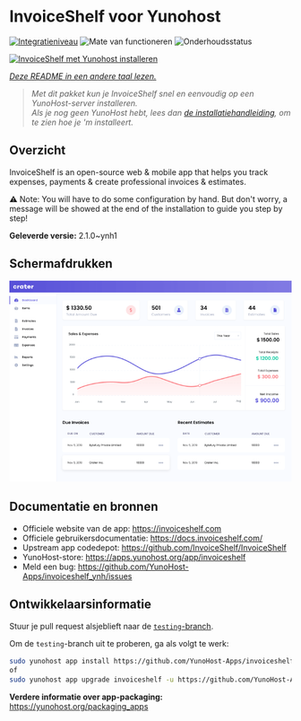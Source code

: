 <!--
NB: Deze README is automatisch gegenereerd door <https://github.com/YunoHost/apps/tree/master/tools/readme_generator>
Hij mag NIET handmatig aangepast worden.
-->

# InvoiceShelf voor Yunohost

[![Integratieniveau](https://apps.yunohost.org/badge/integration/invoiceshelf)](https://ci-apps.yunohost.org/ci/apps/invoiceshelf/)
![Mate van functioneren](https://apps.yunohost.org/badge/state/invoiceshelf)
![Onderhoudsstatus](https://apps.yunohost.org/badge/maintained/invoiceshelf)

[![InvoiceShelf met Yunohost installeren](https://install-app.yunohost.org/install-with-yunohost.svg)](https://install-app.yunohost.org/?app=invoiceshelf)

*[Deze README in een andere taal lezen.](./ALL_README.md)*

> *Met dit pakket kun je InvoiceShelf snel en eenvoudig op een YunoHost-server installeren.*  
> *Als je nog geen YunoHost hebt, lees dan [de installatiehandleiding](https://yunohost.org/install), om te zien hoe je 'm installeert.*

## Overzicht

InvoiceShelf is an open-source web & mobile app that helps you track expenses, payments & create professional invoices & estimates.

⚠️ Note: You will have to do some configuration by hand. But don't worry, a message will be showed at the end of the installation to guide you step by step!


**Geleverde versie:** 2.1.0~ynh1

## Schermafdrukken

![Schermafdrukken van InvoiceShelf](./doc/screenshots/screenshot.png)

## Documentatie en bronnen

- Officiele website van de app: <https://invoiceshelf.com>
- Officiele gebruikersdocumentatie: <https://docs.invoiceshelf.com/>
- Upstream app codedepot: <https://github.com/InvoiceShelf/InvoiceShelf>
- YunoHost-store: <https://apps.yunohost.org/app/invoiceshelf>
- Meld een bug: <https://github.com/YunoHost-Apps/invoiceshelf_ynh/issues>

## Ontwikkelaarsinformatie

Stuur je pull request alsjeblieft naar de [`testing`-branch](https://github.com/YunoHost-Apps/invoiceshelf_ynh/tree/testing).

Om de `testing`-branch uit te proberen, ga als volgt te werk:

```bash
sudo yunohost app install https://github.com/YunoHost-Apps/invoiceshelf_ynh/tree/testing --debug
of
sudo yunohost app upgrade invoiceshelf -u https://github.com/YunoHost-Apps/invoiceshelf_ynh/tree/testing --debug
```

**Verdere informatie over app-packaging:** <https://yunohost.org/packaging_apps>
